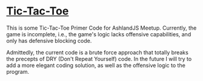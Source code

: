 # [Tic-Tac-Toe](https://digitalgnome.github.com/tic-tac-toe)

This is some Tic-Tac-Toe Primer Code for AshlandJS Meetup.  Currently, the game is incomplete, i.e., the game's logic lacks offensive capabilities, and only has defensive blocking code.

Admittedly, the current code is a brute force approach that totally breaks the precepts of DRY (Don't Repeat Yourself) code.  In the future I will try to add a more elegant coding solution, as well as the offensive logic to the program.

